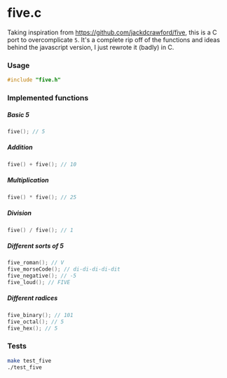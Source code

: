 # five.c

Taking inspiration from https://github.com/jackdcrawford/five, this is a C port to overcomplicate `5`.
It's a complete rip off of the functions and ideas behind the javascript version, I just rewrote it (badly) in C.

### Usage
```C
#include "five.h"
```

### Implemented functions
##### Basic 5
```C
five(); // 5
```

##### Addition
```C
five() + five(); // 10
```

##### Multiplication
```C
five() * five(); // 25
```

##### Division
```C
five() / five(); // 1
```

##### Different sorts of 5
```C
five_roman(); // V
five_morseCode(); // di-di-di-di-dit
five_negative(); // -5
five_loud(); // FIVE
```

##### Different radices
```C
five_binary(); // 101
five_octal(); // 5
five_hex(); // 5
```

### Tests
```bash
make test_five
./test_five
```

